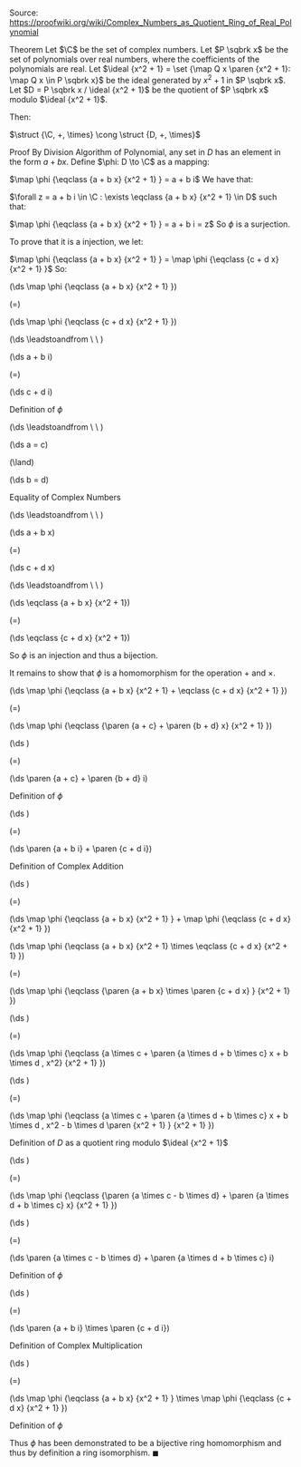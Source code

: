 # 

Source: https://proofwiki.org/wiki/Complex_Numbers_as_Quotient_Ring_of_Real_Polynomial

Theorem
Let $\C$ be the set of complex numbers.
Let $P \sqbrk x$ be the set of polynomials over real numbers, where the coefficients of the polynomials are real.
Let $\ideal {x^2 + 1} = \set {\map Q x \paren {x^2 + 1}: \map Q x \in P \sqbrk x}$ be the ideal generated by $x^2 + 1$ in $P \sqbrk x$.
Let $D = P \sqbrk x / \ideal {x^2 + 1}$ be the quotient of $P \sqbrk x$ modulo $\ideal {x^2 + 1}$.

Then:

$\struct {\C, +, \times} \cong \struct {D, +, \times}$


Proof
By Division Algorithm of Polynomial, any set in $D$ has an element in the form $a + b x$.
Define $\phi: D \to \C$ as a mapping:

$\map \phi {\eqclass {a + b x} {x^2 + 1} } = a + b i$
We have that:

$\forall z = a + b i \in \C : \exists \eqclass {a + b x} {x^2 + 1} \in D$
such that:

$\map \phi {\eqclass {a + b x} {x^2 + 1} } = a + b i = z$
So $\phi$ is a surjection.

To prove that it is a injection, we let:

$\map \phi {\eqclass {a + b x} {x^2 + 1} } = \map \phi {\eqclass {c + d x} {x^2 + 1} }$
So:














\(\ds \map \phi {\eqclass {a + b x} {x^2 + 1} }\)

\(=\)







\(\ds \map \phi {\eqclass {c + d x} {x^2 + 1} }\)














\(\ds \leadstoandfrom \ \ \)





\(\ds a + b i\)

\(=\)







\(\ds c + d i\)





Definition of $\phi$








\(\ds \leadstoandfrom \ \ \)





\(\ds a = c\)

\(\land\)







\(\ds b = d\)





Equality of Complex Numbers








\(\ds \leadstoandfrom \ \ \)





\(\ds a + b x\)

\(=\)







\(\ds c + d x\)














\(\ds \leadstoandfrom \ \ \)





\(\ds \eqclass {a + b x} {x^2 + 1}\)

\(=\)







\(\ds \eqclass {c + d x} {x^2 + 1}\)









So $\phi$ is an injection and thus a bijection.

It remains to show that $\phi$ is a homomorphism for the operation $+$ and $\times$.














\(\ds \map \phi {\eqclass {a + b x} {x^2 + 1} + \eqclass {c + d x} {x^2 + 1} }\)

\(=\)







\(\ds \map \phi {\eqclass {\paren {a + c} + \paren {b + d} x} {x^2 + 1} }\)




















\(\ds \)

\(=\)







\(\ds \paren {a + c} + \paren {b + d} i\)





Definition of $\phi$














\(\ds \)

\(=\)







\(\ds \paren {a + b i} + \paren {c + d i}\)





Definition of Complex Addition














\(\ds \)

\(=\)







\(\ds \map \phi {\eqclass {a + b x} {x^2 + 1} } + \map \phi {\eqclass {c + d x} {x^2 + 1} }\)
























\(\ds \map \phi {\eqclass {a + b x} {x^2 + 1} \times \eqclass {c + d x} {x^2 + 1} }\)

\(=\)







\(\ds \map \phi {\eqclass {\paren {a + b x} \times \paren {c + d x} } {x^2 + 1} }\)




















\(\ds \)

\(=\)







\(\ds \map \phi {\eqclass {a \times c + \paren {a \times d + b \times c} x + b \times d \, x^2} {x^2 + 1} }\)




















\(\ds \)

\(=\)







\(\ds \map \phi {\eqclass {a \times c + \paren {a \times d + b \times c} x + b \times d \, x^2 - b \times d \paren {x^2 + 1} } {x^2 + 1} }\)





Definition of $D$ as a quotient ring modulo $\ideal {x^2 + 1}$














\(\ds \)

\(=\)







\(\ds \map \phi {\eqclass {\paren {a \times c - b \times d} + \paren {a \times d + b \times c} x} {x^2 + 1} }\)




















\(\ds \)

\(=\)







\(\ds \paren {a \times c - b \times d} + \paren {a \times d + b \times c} i\)





Definition of $\phi$














\(\ds \)

\(=\)







\(\ds \paren {a + b i} \times \paren {c + d i}\)





Definition of Complex Multiplication














\(\ds \)

\(=\)







\(\ds \map \phi {\eqclass {a + b x} {x^2 + 1} } \times \map \phi {\eqclass {c + d x} {x^2 + 1} }\)





Definition of $\phi$




Thus $\phi$ has been demonstrated to be a bijective ring homomorphism and thus by definition a ring isomorphism.
$\blacksquare$





